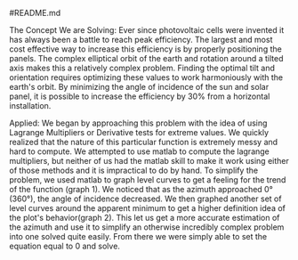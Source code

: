 #README.md 

The Concept We are Solving:
Ever since photovoltaic cells were invented  it has always been a battle to reach peak efficiency. 
The largest and most cost effective way to increase this efficiency is by properly positioning the panels. 
The complex elliptical orbit of the earth and rotation around a tilted axis makes this a relatively complex problem.
Finding the optimal tilt and orientation requires optimizing these values to work harmoniously with the earth's orbit. 
By minimizing the angle of incidence of the sun and solar panel, it is possible to increase the efficiency by 30% from a horizontal installation. 

Applied:
We began by approaching this problem with the idea of using Lagrange Multipliers or Derivative tests for extreme values. We quickly realized that 
the nature of this particular function is extremely messy and hard to compute. We attempted to use matlab to compute the lagrange multipliers, 
but neither of us had the matlab skill to make it work using either of those methods and it is impractical to do by hand. To simplify the problem, 
we used matlab to graph level curves to get a feeling for the trend of the function (graph 1). We noticed that as the azimuth approached 0°(360°), 
the angle of incidence decreased. We then graphed another set of level curves around the apparent minimum to get a higher definition idea of the plot's behavior(graph 2). 
This let us get a more accurate estimation of the azimuth and use it to simplify an otherwise incredibly complex problem into one solved quite easily. From there we were 
simply able to set the equation equal to 0 and solve.
